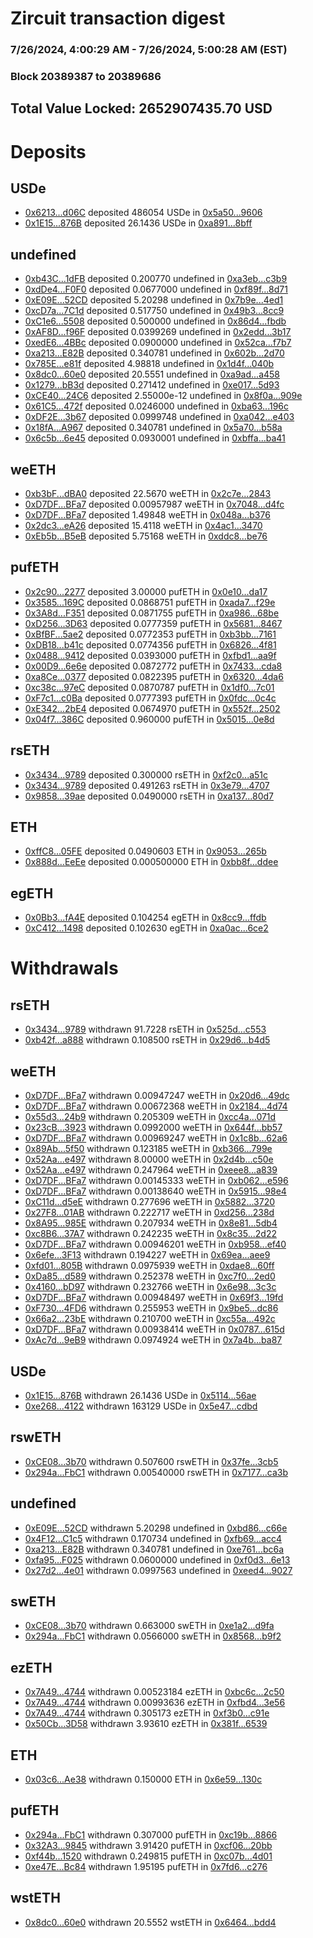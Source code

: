 # Zircuit transaction digest
### 7/26/2024, 4:00:29 AM - 7/26/2024, 5:00:28 AM (EST)
### Block 20389387 to 20389686

## Total Value Locked: 2652907435.70 USD

# Deposits
## USDe
- [0x6213...d06C](https://etherscan.io/address/0x621370F543D4e829Ce5ca06adDAB3E784B90d06C) deposited 486054 USDe in [0x5a50...9606](https://etherscan.io/tx/0x621370F543D4e829Ce5ca06adDAB3E784B90d06C)
- [0x1E15...876B](https://etherscan.io/address/0x1E15141702a1DF228300Eee90f0D5037DEa2876B) deposited 26.1436 USDe in [0xa891...8bff](https://etherscan.io/tx/0x1E15141702a1DF228300Eee90f0D5037DEa2876B)
## undefined
- [0xb43C...1dFB](https://etherscan.io/address/0xb43CdA0b90Dd3b8469376CE34Fc8BfA5FB731dFB) deposited 0.200770 undefined in [0xa3eb...c3b9](https://etherscan.io/tx/0xb43CdA0b90Dd3b8469376CE34Fc8BfA5FB731dFB)
- [0xdDe4...F0F0](https://etherscan.io/address/0xdDe4cb4f72928eCA88D6c5572a80dE11a5f1F0F0) deposited 0.0677000 undefined in [0xf89f...8d71](https://etherscan.io/tx/0xdDe4cb4f72928eCA88D6c5572a80dE11a5f1F0F0)
- [0xE09E...52CD](https://etherscan.io/address/0xE09EcBE5DD6a577d184C3668d90913599B8d52CD) deposited 5.20298 undefined in [0x7b9e...4ed1](https://etherscan.io/tx/0xE09EcBE5DD6a577d184C3668d90913599B8d52CD)
- [0xcD7a...7C1d](https://etherscan.io/address/0xcD7a011517F5C038995aFAF5a84F4959E0F07C1d) deposited 0.517750 undefined in [0x49b3...8cc9](https://etherscan.io/tx/0xcD7a011517F5C038995aFAF5a84F4959E0F07C1d)
- [0xC1e6...5508](https://etherscan.io/address/0xC1e624C8c1621b33BA04190CBf10de96755e5508) deposited 0.500000 undefined in [0x86d4...fbdb](https://etherscan.io/tx/0xC1e624C8c1621b33BA04190CBf10de96755e5508)
- [0xAF8D...f96F](https://etherscan.io/address/0xAF8D7f96330f06201bDc85D7bE1db52754a5f96F) deposited 0.0399269 undefined in [0x2edd...3b17](https://etherscan.io/tx/0xAF8D7f96330f06201bDc85D7bE1db52754a5f96F)
- [0xedE6...4BBc](https://etherscan.io/address/0xedE6bb05E72E0C72b67A45c78522928023294BBc) deposited 0.0900000 undefined in [0x52ca...f7b7](https://etherscan.io/tx/0xedE6bb05E72E0C72b67A45c78522928023294BBc)
- [0xa213...E82B](https://etherscan.io/address/0xa2137EE16ccDd84da10B8c1a161e9710e03CE82B) deposited 0.340781 undefined in [0x602b...2d70](https://etherscan.io/tx/0xa2137EE16ccDd84da10B8c1a161e9710e03CE82B)
- [0x785E...e81f](https://etherscan.io/address/0x785EAF018c3E9Ac5D38D7781929DaabD3976e81f) deposited 4.98818 undefined in [0x1d4f...040b](https://etherscan.io/tx/0x785EAF018c3E9Ac5D38D7781929DaabD3976e81f)
- [0x8dc0...60e0](https://etherscan.io/address/0x8dc0e485705FAca46513767f46f52A59513C60e0) deposited 20.5551 undefined in [0xa9ad...a458](https://etherscan.io/tx/0x8dc0e485705FAca46513767f46f52A59513C60e0)
- [0x1279...bB3d](https://etherscan.io/address/0x12793765748c6021c9b97290A8B559d777E2bB3d) deposited 0.271412 undefined in [0xe017...5d93](https://etherscan.io/tx/0x12793765748c6021c9b97290A8B559d777E2bB3d)
- [0xCE40...24C6](https://etherscan.io/address/0xCE40067BFdcc18bA120e85a14EBEeCE3958A24C6) deposited 2.55000e-12 undefined in [0x8f0a...909e](https://etherscan.io/tx/0xCE40067BFdcc18bA120e85a14EBEeCE3958A24C6)
- [0x61C5...472f](https://etherscan.io/address/0x61C51639A2F744E5a9f43eA21f7a9A011E63472f) deposited 0.0246000 undefined in [0xba63...196c](https://etherscan.io/tx/0x61C51639A2F744E5a9f43eA21f7a9A011E63472f)
- [0xDF2E...3b67](https://etherscan.io/address/0xDF2E243c02e26bC8Ea5Ef68F3D786a54245c3b67) deposited 0.0999748 undefined in [0xa042...e403](https://etherscan.io/tx/0xDF2E243c02e26bC8Ea5Ef68F3D786a54245c3b67)
- [0x18fA...A967](https://etherscan.io/address/0x18fA0ea92A894a8984FA5978a9750e3408b9A967) deposited 0.340781 undefined in [0x5a70...b58a](https://etherscan.io/tx/0x18fA0ea92A894a8984FA5978a9750e3408b9A967)
- [0x6c5b...6e45](https://etherscan.io/address/0x6c5be37A81725f197b94eDc176F9076f4c596e45) deposited 0.0930001 undefined in [0xbffa...ba41](https://etherscan.io/tx/0x6c5be37A81725f197b94eDc176F9076f4c596e45)
## weETH
- [0xb3bF...dBA0](https://etherscan.io/address/0xb3bF1300BB110419A5a8585e800A7a4F116bdBA0) deposited 22.5670 weETH in [0x2c7e...2843](https://etherscan.io/tx/0xb3bF1300BB110419A5a8585e800A7a4F116bdBA0)
- [0xD7DF...BFa7](https://etherscan.io/address/0xD7DF7E085214743530afF339aFC420c7c720BFa7) deposited 0.00957987 weETH in [0x7048...d4fc](https://etherscan.io/tx/0xD7DF7E085214743530afF339aFC420c7c720BFa7)
- [0xD7DF...BFa7](https://etherscan.io/address/0xD7DF7E085214743530afF339aFC420c7c720BFa7) deposited 1.49848 weETH in [0x048a...b376](https://etherscan.io/tx/0xD7DF7E085214743530afF339aFC420c7c720BFa7)
- [0x2dc3...eA26](https://etherscan.io/address/0x2dc34910dfF6610cc3B5BcF956f5B05b6851eA26) deposited 15.4118 weETH in [0x4ac1...3470](https://etherscan.io/tx/0x2dc34910dfF6610cc3B5BcF956f5B05b6851eA26)
- [0xEb5b...B5eB](https://etherscan.io/address/0xEb5b5886EC85a14cCd46Dc90b5bc85040B60B5eB) deposited 5.75168 weETH in [0xddc8...be76](https://etherscan.io/tx/0xEb5b5886EC85a14cCd46Dc90b5bc85040B60B5eB)
## pufETH
- [0x2c90...2277](https://etherscan.io/address/0x2c9020b718513060dbB4125642191dEa728d2277) deposited 3.00000 pufETH in [0x0e10...da17](https://etherscan.io/tx/0x2c9020b718513060dbB4125642191dEa728d2277)
- [0x3585...169C](https://etherscan.io/address/0x3585f226204AAAc0ae5c5086e7fE4035EbC9169C) deposited 0.0868751 pufETH in [0xada7...f29e](https://etherscan.io/tx/0x3585f226204AAAc0ae5c5086e7fE4035EbC9169C)
- [0x3A8d...F351](https://etherscan.io/address/0x3A8daBf83CD650AAd0B2753bf1A606B0d947F351) deposited 0.0871755 pufETH in [0xa986...68be](https://etherscan.io/tx/0x3A8daBf83CD650AAd0B2753bf1A606B0d947F351)
- [0xD256...3D63](https://etherscan.io/address/0xD256642f7AEC9d5f90d958b4d1ab969C734e3D63) deposited 0.0777359 pufETH in [0x5681...8467](https://etherscan.io/tx/0xD256642f7AEC9d5f90d958b4d1ab969C734e3D63)
- [0xBfBF...5ae2](https://etherscan.io/address/0xBfBFaCF209F2D1638Df8F1DA0C95CFb7e9845ae2) deposited 0.0772353 pufETH in [0xb3bb...7161](https://etherscan.io/tx/0xBfBFaCF209F2D1638Df8F1DA0C95CFb7e9845ae2)
- [0xDB18...b41c](https://etherscan.io/address/0xDB186506A8a00BB9BfdCA7c6106213d8528bb41c) deposited 0.0774356 pufETH in [0x6826...4f81](https://etherscan.io/tx/0xDB186506A8a00BB9BfdCA7c6106213d8528bb41c)
- [0x0488...9412](https://etherscan.io/address/0x0488E635147726de0062CDF1Aa898CcF26bB9412) deposited 0.0393000 pufETH in [0xfbd1...aa9f](https://etherscan.io/tx/0x0488E635147726de0062CDF1Aa898CcF26bB9412)
- [0x00D9...6e6e](https://etherscan.io/address/0x00D9fCD14DadC59c3Bd9DedeEE9fCF31cEAe6e6e) deposited 0.0872772 pufETH in [0x7433...cda8](https://etherscan.io/tx/0x00D9fCD14DadC59c3Bd9DedeEE9fCF31cEAe6e6e)
- [0xa8Ce...0377](https://etherscan.io/address/0xa8CeBfBB5A5A58018a44BCa8b1Cd0B7c3E920377) deposited 0.0822395 pufETH in [0x6320...4da6](https://etherscan.io/tx/0xa8CeBfBB5A5A58018a44BCa8b1Cd0B7c3E920377)
- [0xc38c...97eC](https://etherscan.io/address/0xc38c4F9f399E723b27EDD1B586D14519A29897eC) deposited 0.0870787 pufETH in [0x1df0...7c01](https://etherscan.io/tx/0xc38c4F9f399E723b27EDD1B586D14519A29897eC)
- [0xF7c1...c0Ba](https://etherscan.io/address/0xF7c1203E163ee4E9407040Ff7DdeB1C9b10Cc0Ba) deposited 0.0777393 pufETH in [0x0fdc...0c4c](https://etherscan.io/tx/0xF7c1203E163ee4E9407040Ff7DdeB1C9b10Cc0Ba)
- [0xE342...2bE4](https://etherscan.io/address/0xE342A3D434E42e45B0190017e38aa692946E2bE4) deposited 0.0674970 pufETH in [0x552f...2502](https://etherscan.io/tx/0xE342A3D434E42e45B0190017e38aa692946E2bE4)
- [0x04f7...386C](https://etherscan.io/address/0x04f7244581360ae45eE6d136dd9ec64926c9386C) deposited 0.960000 pufETH in [0x5015...0e8d](https://etherscan.io/tx/0x04f7244581360ae45eE6d136dd9ec64926c9386C)
## rsETH
- [0x3434...9789](https://etherscan.io/address/0x34349c5569e7B846c3558961552D2202760A9789) deposited 0.300000 rsETH in [0xf2c0...a51c](https://etherscan.io/tx/0x34349c5569e7B846c3558961552D2202760A9789)
- [0x3434...9789](https://etherscan.io/address/0x34349c5569e7B846c3558961552D2202760A9789) deposited 0.491263 rsETH in [0x3e79...4707](https://etherscan.io/tx/0x34349c5569e7B846c3558961552D2202760A9789)
- [0x9858...39ae](https://etherscan.io/address/0x9858Eeeee1ADAbf53c76Fa8DbE24fABec02439ae) deposited 0.0490000 rsETH in [0xa137...80d7](https://etherscan.io/tx/0x9858Eeeee1ADAbf53c76Fa8DbE24fABec02439ae)
## ETH
- [0xffC8...05FE](https://etherscan.io/address/0xffC8B64fF197BA93Cf7A31343525b630ccF105FE) deposited 0.0490603 ETH in [0x9053...265b](https://etherscan.io/tx/0xffC8B64fF197BA93Cf7A31343525b630ccF105FE)
- [0x888d...EeEe](https://etherscan.io/address/0x888d08A60678321a41E54C20fC0e9d5acdeEEeEe) deposited 0.000500000 ETH in [0xbb8f...ddee](https://etherscan.io/tx/0x888d08A60678321a41E54C20fC0e9d5acdeEEeEe)
## egETH
- [0x0Bb3...fA4E](https://etherscan.io/address/0x0Bb3EC5E8E952Ad5Ef0D051dDCce6FCf6502fA4E) deposited 0.104254 egETH in [0x8cc9...ffdb](https://etherscan.io/tx/0x0Bb3EC5E8E952Ad5Ef0D051dDCce6FCf6502fA4E)
- [0xC412...1498](https://etherscan.io/address/0xC41257aCeb5ce25e68b83bA803cc6E953Bb71498) deposited 0.102630 egETH in [0xa0ac...6ce2](https://etherscan.io/tx/0xC41257aCeb5ce25e68b83bA803cc6E953Bb71498)
# Withdrawals
## rsETH
- [0x3434...9789](https://etherscan.io/address/0x34349c5569e7B846c3558961552D2202760A9789) withdrawn 91.7228 rsETH in [0x525d...c553](https://etherscan.io/tx/0x34349c5569e7B846c3558961552D2202760A9789)
- [0xb42f...a888](https://etherscan.io/address/0xb42f5A41B62b52616598cfD1A0D3A01846Bfa888) withdrawn 0.108500 rsETH in [0x29d6...b4d5](https://etherscan.io/tx/0xb42f5A41B62b52616598cfD1A0D3A01846Bfa888)
## weETH
- [0xD7DF...BFa7](https://etherscan.io/address/0xD7DF7E085214743530afF339aFC420c7c720BFa7) withdrawn 0.00947247 weETH in [0x20d6...49dc](https://etherscan.io/tx/0xD7DF7E085214743530afF339aFC420c7c720BFa7)
- [0xD7DF...BFa7](https://etherscan.io/address/0xD7DF7E085214743530afF339aFC420c7c720BFa7) withdrawn 0.00672368 weETH in [0x2184...4d74](https://etherscan.io/tx/0xD7DF7E085214743530afF339aFC420c7c720BFa7)
- [0x55d3...24b9](https://etherscan.io/address/0x55d301054E81d0dA75d41B1DC48a2D7d8f6424b9) withdrawn 0.205309 weETH in [0xcc4a...071d](https://etherscan.io/tx/0x55d301054E81d0dA75d41B1DC48a2D7d8f6424b9)
- [0x23cB...3923](https://etherscan.io/address/0x23cB67AC6d4290F925ED772338E7E754C99b3923) withdrawn 0.0992000 weETH in [0x644f...bb57](https://etherscan.io/tx/0x23cB67AC6d4290F925ED772338E7E754C99b3923)
- [0xD7DF...BFa7](https://etherscan.io/address/0xD7DF7E085214743530afF339aFC420c7c720BFa7) withdrawn 0.00969247 weETH in [0x1c8b...62a6](https://etherscan.io/tx/0xD7DF7E085214743530afF339aFC420c7c720BFa7)
- [0x89Ab...5f50](https://etherscan.io/address/0x89Ab6174A20C287F8b0F8E258910CBD836005f50) withdrawn 0.123185 weETH in [0xb366...799e](https://etherscan.io/tx/0x89Ab6174A20C287F8b0F8E258910CBD836005f50)
- [0x52Aa...e497](https://etherscan.io/address/0x52Aa899454998Be5b000Ad077a46Bbe360F4e497) withdrawn 8.00000 weETH in [0x2d4b...c50e](https://etherscan.io/tx/0x52Aa899454998Be5b000Ad077a46Bbe360F4e497)
- [0x52Aa...e497](https://etherscan.io/address/0x52Aa899454998Be5b000Ad077a46Bbe360F4e497) withdrawn 0.247964 weETH in [0xeee8...a839](https://etherscan.io/tx/0x52Aa899454998Be5b000Ad077a46Bbe360F4e497)
- [0xD7DF...BFa7](https://etherscan.io/address/0xD7DF7E085214743530afF339aFC420c7c720BFa7) withdrawn 0.00145333 weETH in [0xb062...e596](https://etherscan.io/tx/0xD7DF7E085214743530afF339aFC420c7c720BFa7)
- [0xD7DF...BFa7](https://etherscan.io/address/0xD7DF7E085214743530afF339aFC420c7c720BFa7) withdrawn 0.00138640 weETH in [0x5915...98e4](https://etherscan.io/tx/0xD7DF7E085214743530afF339aFC420c7c720BFa7)
- [0xC11d...d5eE](https://etherscan.io/address/0xC11dB81E31d82b69D356838eD9e6b23bEf3Ad5eE) withdrawn 0.277696 weETH in [0x5882...3720](https://etherscan.io/tx/0xC11dB81E31d82b69D356838eD9e6b23bEf3Ad5eE)
- [0x27F8...01AB](https://etherscan.io/address/0x27F89b6E7E2e5Da2Fa8D233ecf5055faCD5d01AB) withdrawn 0.222717 weETH in [0xd256...238d](https://etherscan.io/tx/0x27F89b6E7E2e5Da2Fa8D233ecf5055faCD5d01AB)
- [0x8A95...985E](https://etherscan.io/address/0x8A95d7b530e1E9Ae27b5145Ab1F212229F46985E) withdrawn 0.207934 weETH in [0x8e81...5db4](https://etherscan.io/tx/0x8A95d7b530e1E9Ae27b5145Ab1F212229F46985E)
- [0xc8B6...37A7](https://etherscan.io/address/0xc8B6e789978DE4576629d3dC4bbE3ba130aC37A7) withdrawn 0.242235 weETH in [0x8c35...2d22](https://etherscan.io/tx/0xc8B6e789978DE4576629d3dC4bbE3ba130aC37A7)
- [0xD7DF...BFa7](https://etherscan.io/address/0xD7DF7E085214743530afF339aFC420c7c720BFa7) withdrawn 0.00946201 weETH in [0xb958...ef40](https://etherscan.io/tx/0xD7DF7E085214743530afF339aFC420c7c720BFa7)
- [0x6efe...3F13](https://etherscan.io/address/0x6efeF23d9E8e4fBdE7ed89b3494B61A1A0B23F13) withdrawn 0.194227 weETH in [0x69ea...aee9](https://etherscan.io/tx/0x6efeF23d9E8e4fBdE7ed89b3494B61A1A0B23F13)
- [0xfd01...805B](https://etherscan.io/address/0xfd019F24039253Fe3Ee4F9B36C4391eD23C7805B) withdrawn 0.0975939 weETH in [0xdae8...60ff](https://etherscan.io/tx/0xfd019F24039253Fe3Ee4F9B36C4391eD23C7805B)
- [0xDa85...d589](https://etherscan.io/address/0xDa85E660E6A4CA909614e40F0BB2CE260b99d589) withdrawn 0.252378 weETH in [0xc7f0...2ed0](https://etherscan.io/tx/0xDa85E660E6A4CA909614e40F0BB2CE260b99d589)
- [0x4160...bD97](https://etherscan.io/address/0x41600c1878C28802746820DEE4EEe780612ebD97) withdrawn 0.232766 weETH in [0x6e98...3c3c](https://etherscan.io/tx/0x41600c1878C28802746820DEE4EEe780612ebD97)
- [0xD7DF...BFa7](https://etherscan.io/address/0xD7DF7E085214743530afF339aFC420c7c720BFa7) withdrawn 0.00948497 weETH in [0x69f3...19fd](https://etherscan.io/tx/0xD7DF7E085214743530afF339aFC420c7c720BFa7)
- [0xF730...4FD6](https://etherscan.io/address/0xF7308DF0c3901c459cB3c5f53BDE471B3bd14FD6) withdrawn 0.255953 weETH in [0x9be5...dc86](https://etherscan.io/tx/0xF7308DF0c3901c459cB3c5f53BDE471B3bd14FD6)
- [0x66a2...23bE](https://etherscan.io/address/0x66a29c951b73372Ffd1c19d242e2283124BD23bE) withdrawn 0.210700 weETH in [0xc55a...492c](https://etherscan.io/tx/0x66a29c951b73372Ffd1c19d242e2283124BD23bE)
- [0xD7DF...BFa7](https://etherscan.io/address/0xD7DF7E085214743530afF339aFC420c7c720BFa7) withdrawn 0.00938414 weETH in [0x0787...615d](https://etherscan.io/tx/0xD7DF7E085214743530afF339aFC420c7c720BFa7)
- [0xAc7d...9eB9](https://etherscan.io/address/0xAc7dD5a34f5859ef1fEcC8f4D036f75A35B19eB9) withdrawn 0.0974924 weETH in [0x7a4b...ba87](https://etherscan.io/tx/0xAc7dD5a34f5859ef1fEcC8f4D036f75A35B19eB9)
## USDe
- [0x1E15...876B](https://etherscan.io/address/0x1E15141702a1DF228300Eee90f0D5037DEa2876B) withdrawn 26.1436 USDe in [0x5114...56ae](https://etherscan.io/tx/0x1E15141702a1DF228300Eee90f0D5037DEa2876B)
- [0xe268...4122](https://etherscan.io/address/0xe2680C6C726D2fBD9f8766e6c6d0bfd289414122) withdrawn 163129 USDe in [0x5e47...cdbd](https://etherscan.io/tx/0xe2680C6C726D2fBD9f8766e6c6d0bfd289414122)
## rswETH
- [0xCE08...3b70](https://etherscan.io/address/0xCE08025E5b19C7E9ea0C5547649761572E843b70) withdrawn 0.507600 rswETH in [0x37fe...3cb5](https://etherscan.io/tx/0xCE08025E5b19C7E9ea0C5547649761572E843b70)
- [0x294a...FbC1](https://etherscan.io/address/0x294a41635000977404C6a9A51b388BbE7722FbC1) withdrawn 0.00540000 rswETH in [0x7177...ca3b](https://etherscan.io/tx/0x294a41635000977404C6a9A51b388BbE7722FbC1)
## undefined
- [0xE09E...52CD](https://etherscan.io/address/0xE09EcBE5DD6a577d184C3668d90913599B8d52CD) withdrawn 5.20298 undefined in [0xbd86...c66e](https://etherscan.io/tx/0xE09EcBE5DD6a577d184C3668d90913599B8d52CD)
- [0x4F12...C1c5](https://etherscan.io/address/0x4F12dDE972145543854482698c0c6b689908C1c5) withdrawn 0.170734 undefined in [0xfb69...acc4](https://etherscan.io/tx/0x4F12dDE972145543854482698c0c6b689908C1c5)
- [0xa213...E82B](https://etherscan.io/address/0xa2137EE16ccDd84da10B8c1a161e9710e03CE82B) withdrawn 0.340781 undefined in [0xe761...bc6a](https://etherscan.io/tx/0xa2137EE16ccDd84da10B8c1a161e9710e03CE82B)
- [0xfa95...F025](https://etherscan.io/address/0xfa9557Df10154A40ED4D4f1C204Ed8Db020cF025) withdrawn 0.0600000 undefined in [0xf0d3...6e13](https://etherscan.io/tx/0xfa9557Df10154A40ED4D4f1C204Ed8Db020cF025)
- [0x27d2...4e01](https://etherscan.io/address/0x27d202f721d5DF3047218C4741A3E61c2B9E4e01) withdrawn 0.0997563 undefined in [0xeed4...9027](https://etherscan.io/tx/0x27d202f721d5DF3047218C4741A3E61c2B9E4e01)
## swETH
- [0xCE08...3b70](https://etherscan.io/address/0xCE08025E5b19C7E9ea0C5547649761572E843b70) withdrawn 0.663000 swETH in [0xe1a2...d9fa](https://etherscan.io/tx/0xCE08025E5b19C7E9ea0C5547649761572E843b70)
- [0x294a...FbC1](https://etherscan.io/address/0x294a41635000977404C6a9A51b388BbE7722FbC1) withdrawn 0.0566000 swETH in [0x8568...b9f2](https://etherscan.io/tx/0x294a41635000977404C6a9A51b388BbE7722FbC1)
## ezETH
- [0x7A49...4744](https://etherscan.io/address/0x7A493Be5c2ce014cD049Bf178a1ac0Db1B434744) withdrawn 0.00523184 ezETH in [0xbc6c...2c50](https://etherscan.io/tx/0x7A493Be5c2ce014cD049Bf178a1ac0Db1B434744)
- [0x7A49...4744](https://etherscan.io/address/0x7A493Be5c2ce014cD049Bf178a1ac0Db1B434744) withdrawn 0.00993636 ezETH in [0xfbd4...3e56](https://etherscan.io/tx/0x7A493Be5c2ce014cD049Bf178a1ac0Db1B434744)
- [0x7A49...4744](https://etherscan.io/address/0x7A493Be5c2ce014cD049Bf178a1ac0Db1B434744) withdrawn 0.305173 ezETH in [0xf3b0...c91e](https://etherscan.io/tx/0x7A493Be5c2ce014cD049Bf178a1ac0Db1B434744)
- [0x50Cb...3D58](https://etherscan.io/address/0x50CbD83114D58797a4989f6cFD618e7e680C3D58) withdrawn 3.93610 ezETH in [0x381f...6539](https://etherscan.io/tx/0x50CbD83114D58797a4989f6cFD618e7e680C3D58)
## ETH
- [0x03c6...Ae38](https://etherscan.io/address/0x03c66A97b5a824d45a22CE533bc2640bF695Ae38) withdrawn 0.150000 ETH in [0x6e59...130c](https://etherscan.io/tx/0x03c66A97b5a824d45a22CE533bc2640bF695Ae38)
## pufETH
- [0x294a...FbC1](https://etherscan.io/address/0x294a41635000977404C6a9A51b388BbE7722FbC1) withdrawn 0.307000 pufETH in [0xc19b...8866](https://etherscan.io/tx/0x294a41635000977404C6a9A51b388BbE7722FbC1)
- [0x32A3...9845](https://etherscan.io/address/0x32A398e2B4bFbf071134dd40fa0383481C719845) withdrawn 3.91420 pufETH in [0xcf06...20bb](https://etherscan.io/tx/0x32A398e2B4bFbf071134dd40fa0383481C719845)
- [0xf44b...1520](https://etherscan.io/address/0xf44bA16eECCa34D64F525B0031980d7035D31520) withdrawn 0.249815 pufETH in [0xc07b...4d01](https://etherscan.io/tx/0xf44bA16eECCa34D64F525B0031980d7035D31520)
- [0xe47E...Bc84](https://etherscan.io/address/0xe47E1ac440A31A8C77C825cF30D9a91f6352Bc84) withdrawn 1.95195 pufETH in [0x7fd6...c276](https://etherscan.io/tx/0xe47E1ac440A31A8C77C825cF30D9a91f6352Bc84)
## wstETH
- [0x8dc0...60e0](https://etherscan.io/address/0x8dc0e485705FAca46513767f46f52A59513C60e0) withdrawn 20.5552 wstETH in [0x6464...bdd4](https://etherscan.io/tx/0x8dc0e485705FAca46513767f46f52A59513C60e0)
